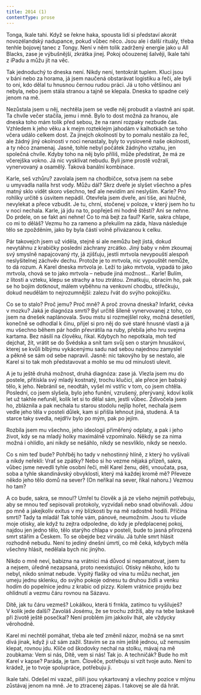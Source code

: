 ```yaml
---
title: 2014 (1)
contentType: prose
---
```


Tonga, Ikale tahi. Když se řekne haka, spousta lidí si představí akorát novozélandský nadupance, pokud vůbec něco. Jsou ale i další rituály, třeba tenhle bojovej tanec z Tongy. Není v něm tolik zadržený energie jako u All Blacks, zase je výbušnější, zkrátka jinej. Pokoj očouzenej šalvěji, Ikale tahi z iPadu a můžu jít na věc.

Tak jednoduchý to dneska není. Nikdy není, tentokrát tuplem. Kluci jsou v báni nebo za horama, já jsem naučená obstarávat logistiku a řeči, ale byli to oni, kdo dělal tu hnusnou černou rudou práci. Já u toho většinou ani nebyla, nebo jsem stála stranou a tajně se klepala. Dneska to spadne celý jenom na mě.

Nezůstala jsem u něj, nechtěla jsem se vedle něj probudit a vlastně ani spát. Ta chvíle večer stačila, jemu i mně. Bylo to dost možná za hranou, ale dneska toho mám tolik před sebou, že na ranní rozpaky nezbude čas. Vzhledem k jeho věku a k mejm rozteklejm jahodám v kalhotkách se toho včera událo celkem dost. Za jinejch okolností by to pomalu nestálo za řeč, ale žádný jiný okolnosti v noci nenastaly, byly to vysloveně naše okolnosti, a ty něco znamenaj. Jasně, tohle nebyl počátek žádnýho vztahu, jen společná chvíle. Kdyby toho na něj bylo příliš, může předstírat, že má ze včerejška vokno. Já nic vysklívat nebudu. Byli jsme prostě vožralí, vynervovaný a osamělý. Taková banální kombinace.

Karle, seš vzhůru? zavolala jsem na chodbičce, sotva jsem na sebe u umyvadla nalila hrst vody. Můžu dál? Skrz dveře je slyšet všechno a přes matný sklo vidět skoro všechno, teď ale nevidím ani neslyším. Karle? Pro rohlíky určitě s úsvitem nepádil. Otevřela jsem dveře, ani tiše, ani hlučně, nevylekat a přece vzbudit. Je tu, chrní, stočenej v poloze, v který jsem ho tu v noci nechala. Karle, já jdu na to, popřeješ mi hodně štěstí? Ani se nehne. Do prdele, on se fakt ani nehne! Co to má bejt za faul? Karle, sakra chlape, co mi to děláš? Vezmu ho za rameno a překulím na záda, hlava následuje tělo se zpožděním, jako by byla částí volně přivázanou k celku.

Pár takovejch jsem už viděla, stejně si ale nemůžu bejt jistá, dokud nevytáhnu z krabičky poslední záchrany zrcátko. Jiný baby v něm zkoumaj svý smyslně napajcovaný rty, já zjišťuju, jestli mrtvola nevypouští alespoň neslyšitelnej záchvěv dechu. Protože je to mrtvola, nic vypouštět nemůže, to dá rozum. A Karel dneska mrtvola je. Leží to jako mrtvola, vypadá to jako mrtvola, chová se to jako mrtvola – nebude jiná možnost… Karle! Bulím, z lítosti a vzteku, klepu se strachy a tou ztrátou. Zmatkuju, obracím ho, pak se ho bojím dotknout, málem vyběhnu na venkovní chodbu, střečkuju, dokud neudělám to nejrozumnější: zalezu řvát do svýho pokojíčku.

Co se to stalo? Proč jemu? Proč mně? A proč zrovna dneska? Infarkt, cévka v mozku? Jaká je diagnóza smrti? Byl určitě šíleně vynervovanej z toho, co jsem na dnešek naplánovala. Svou mstu si rozmejšlel roky, možná desetiletí, konečně se odhodlal k činu, přijel si pro něj do své staré hnusné vlasti a já mu všechno během pár hodin převrátila na ruby, přebila jeho hru svejma kartama. Bez násilí na člověku, říkal. Kdybych ho nepotkala, moh teď dejchat, žít, vrátit se do Švédska a snít tam svůj sen o starým hnusákovi, kterej se kvůli blbýmu vykácenýmu sadu nad sebou najednou zamyslel a pěkně se sám od sebe napravil. Jasně: nic takovýho by se nestalo, ale Karel si to tak moh představovat a mohlo se mu od minulosti ulevit.

A je tu ještě druhá možnost, druhá diagnóza: zase já. Vlezla jsem mu do postele, přitiskla svý mladý kostnatý, trochu klučicí, ale přece jen babský tělo, k jeho. Nebránil se, neodtáh, vyšel mi vstříc v tom, co jsem chtěla. Poslední, co jsem slyšela, bylo jeho funění, vzrušený, přerývaný, kdoví kolik let už takhle nefuněl, kolik let si to dělal sám, jestli vůbec. Zdivočela jsem ho, zbláznila a pak nechala tu starou stodolu nejlíp hořet, nechala jsem vedle jeho těla v posteli důlek, kam si přišla lehnout jiná, studená. A ta starce taky svedla, nejdřív bylo po mým, pak po jejím.

Rozbila jsem mu všechno, jeho ideologii přiměřený odplaty, a pak i jeho život, kdy se na mladý holky maximálně vzpomínalo. Někdy se za nima možná i ohlídlo, ani nikdy se nešáhlo, nikdy se nesvlíklo, nikdy se neexlo.

Co s nim teď bude? Pohřběj ho tady v nehostinný hlíně, z který ho vyšívali a nikdy neřekli: Vrať se zpátky? Nebo si ho vezme nějaká přízeň, sakra, vůbec jsme nevedli tyhle osobní řeči, měl Karel ženu, děti, vnoučata, psa, soba a tyhle skandinávský obvyklosti, který má každej kromě mě? Převeze někdo jeho tělo domů na sever? (On neříkal na sever, říkal nahoru.) Vezmou ho tam?

A co bude, sakra, se mnou!? Umřel tu člověk a já ze všeho nejmíň potřebuju, aby se mnou teď sepisovali protokoly, vyzvídali nebo snad obviňovali. Jdou po mně a jakejkoliv exitus v mý blízkosti by na mě radostně hodili. Příčina smrti? Tady ta mladá! Tak tohle vám, pánové, neumožním. Jsou tu všude moje otisky, ale když tu zejtra odpoledne, do kdy je předplacenej pokoj, najdou jen jedno tělo, tělo starýho chlapa v posteli, bude to jasná přirozená smrt stářím a Českem. To se obejde bez virválu. Já tuhle smrt hlásit rozhodně nebudu. Není to jediný dnešní úmrtí, co mě čeká, kdybych měla všechny hlásit, nedělala bych nic jinýho.

Nikdo o mně neví, babizna na vrátnici má důvod si nepamatovat, jsem tu a nejsem, úředně nezapsaná, proto neexistující. Otisky někoho, kdo tu nebyl, nikdo snímat nebude. Vypitý flašky od vína tu můžu nechat, jen umeju jednu sklenku, do svýho pokoje odnesu tu druhou židli a venku hodím do popelnice jednu z krabic od pizzy. Kolem vrátnice projdu bez ohlídnutí a vezmu čáru rovnou na Sázavu.

Dítě, jak tu čáru vezmeš? Lokálkou, která ti frnkla, zatímco tu vyšiluješ? V kolik jede další? Zavoláš Josému, že se trochu zdržíš, aby na tebe laskavě při životě ještě posečkal? Není problém jim jakkoliv lhát, ale vždycky věrohodně.

Karel mi nechtěl pomáhat, třeba ale teď změnil názor, možná se na smrt dívá jinak, když ji už sám zažil. Stavím se za ním ještě jednou, už nemusím klepat, rovnou jdu. Klíče od škodovky nechal na stolku, mávaj na mě zoubkama: Vem si nás, Dítě, vem si nás! Tak jo. A techničák? Bude ho mít Karel v kapse? Paráda, je tam. Člověče, potřebuju si vzít tvoje auto. Není to krádež, je to tvoje spolupráce, potřebuju ji.

Ikale tahi. Odešel mi vazač, pilíři jsou vykartovaný a všechny pozice v mlýnu zůstávaj jenom na mně. Je to ztracenej zápas. I takovej se ale dá hrát.
